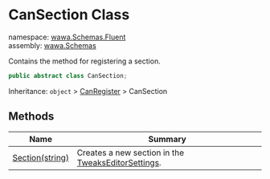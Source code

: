 # CanSection Class

namespace: [wawa\.Schemas\.Fluent](../wawa.Schemas.Fluent.md)<br />
assembly: [wawa\.Schemas](../../wawa.Schemas.md)

Contains the method for registering a section\.

```csharp
public abstract class CanSection;
```

Inheritance: `object` > [CanRegister](../../wawa.Schemas/wawa.Schemas.Fluent/CanRegister.md) > CanSection

## Methods

| Name | Summary |
|------|---------|
| [Section\(string\)](./CanSection/Section.md) | Creates a new section in the [TweaksEditorSettings](../../wawa.Schemas/wawa.Schemas/TweaksEditorSettings.md)\. |

